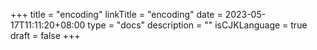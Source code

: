 +++
title = "encoding"
linkTitle = "encoding"
date = 2023-05-17T11:11:20+08:00
type = "docs"
description = ""
isCJKLanguage = true
draft = false
+++